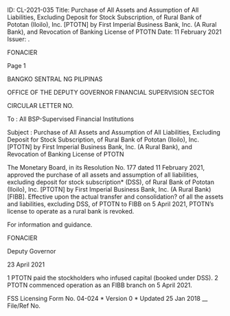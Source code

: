 ID: CL-2021-035
Title: Purchase of All Assets and Assumption of All Liabilities, Excluding Deposit for Stock Subscription, of Rural Bank of Pototan (Iloilo), Inc. [PTOTN] by First Imperial Business Bank, Inc. (A Rural Bank), and Revocation of Banking License of PTOTN
Date: 11 February 2021
Issuer: .

FONACIER

Page 1

BANGKO SENTRAL NG PILIPINAS

OFFICE OF THE DEPUTY GOVERNOR FINANCIAL SUPERVISION SECTOR

CIRCULAR LETTER NO.

To : All BSP-Supervised Financial Institutions

Subject : Purchase of All Assets and Assumption of All Liabilities, Excluding Deposit for Stock Subscription, of Rural Bank of Pototan (Iloilo), Inc. [PTOTN] by First Imperial Business Bank, Inc. (A Rural Bank), and Revocation of Banking License of PTOTN

The Monetary Board, in its Resolution No. 177 dated 11 February 2021, approved the purchase of all assets and assumption of all liabilities, excluding deposit for stock subscription* (DSS), of Rural Bank of Pototan (Iloilo), Inc. [PTOTN] by First Imperial Business Bank, Inc. (A Rural Bank) [FIBB]. Effective upon the actual transfer and consolidation? of all the assets and liabilities, excluding DSS, of PTOTN to FIBB on 5 April 2021, PTOTN’s license to operate as a rural bank is revoked.

For information and guidance.

FONACIER

Deputy Governor

23 April 2021

1 PTOTN paid the stockholders who infused capital (booked under DSS). 2 PTOTN commenced operation as an FIBB branch on 5 April 2021.

FSS Licensing Form No. 04-024 * Version 0 * Updated 25 Jan 2018 __ File/Ref No.